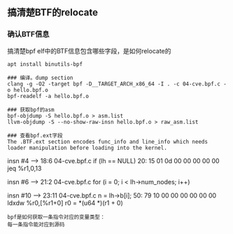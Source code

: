 ## 搞清楚BTF的relocate

### 确认BTF信息
搞清楚bpf elf中的BTF信息包含哪些字段，是如何relocate的
```
apt install binutils-bpf

### 编译。dump section
clang -g -O2 -target bpf -D__TARGET_ARCH_x86_64 -I . -c 04-cve.bpf.c -o hello.bpf.o
bpf-readelf -a hello.bpf.o

### 获取bpf的asm
bpf-objdump -S hello.bpf.o > asm.list
llvm-objdump -S --no-show-raw-insn hello.bpf.o > raw_asm.list

### 查看bpf.ext字段
The .BTF.ext section encodes func_info and line_info which needs loader manipulation before loading into the kernel.

```
insn #4 --> 18:6 04-cve.bpf.c
		if (lh == NULL)
  20:	15 01 0d 00 00 00 00 00 	jeq %r1,0,13

insn #6 --> 21:2 04-cve.bpf.c
		for (i = 0; i < lh->num_nodes; i++)


insn #10 --> 23:11 04-cve.bpf.c
			n = lh->b[i];
50:	79 10 00 00 00 00 00 00 	ldxdw %r0,[%r1+0]
			r0 = *(u64 *)(r1 + 0)
```
bpf是如何获取一条指令对应的变量类型：
每一条指令能对应到源码